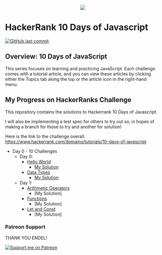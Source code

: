<p align="center"><a href="https://www.hackerrank.com/crystalchavez99"><img src="https://i0.wp.com/gradsingames.com/wp-content/uploads/2016/05/856771_668224053197841_1943699009_o.png" ></a></p>

# HackerRank 10 Days of Javascript

[![GitHub last commit](https://img.shields.io/github/last-commit/crystalchavez99/HR-10-Days-Of-Javascript.svg)](https://github.com/crystalchavez99/HR-10-Days-Of-Javascript)

## Overview: 10 Days of JavaScript

This series focuses on learning and practicing JavaScript. Each challenge comes with a tutorial article, and you can view these articles by clicking either the Topics tab along the top or the article icon in the right-hand menu.


## My Progress on HackerRanks Challenge

This repository contains the solutions to Hackerrank 10 Days of Javascript.

I will also be implementing a test spec for others to try out so, in hopes of making a branch for those to try and another for solution!

Here is the link to the challenge overall: https://www.hackerrank.com/domains/tutorials/10-days-of-javascript

- Day 0 - 10 Challenges
  - Day 0:
    - [Hello World](https://www.hackerrank.com/challenges/js10-hello-world/problem)
      - [My Solution](https://www.hackerrank.com/challenges/js10-hello-world/submissions/code/252930831)
    - [Data Types](https://www.hackerrank.com/challenges/js10-data-types/problem)
      - [My Solution](https://www.hackerrank.com/challenges/js10-data-types/submissions/code/252931996)
  - Day 1:
    - [Arithmetic Operators](https://www.hackerrank.com/challenges/js10-arithmetic-operators/problem)
      - [My Solution]
    - [Functions](https://www.hackerrank.com/challenges/js10-function/problem)
      - [My Solution]
    - [Let and Const](https://www.hackerrank.com/challenges/js10-let-and-const/problem)
      - [My Solution]


### **Patreon Support**
THANK YOU ENDEL!

[![Support me on Patreon](https://img.shields.io/endpoint.svg?url=https%3A%2F%2Fshieldsio-patreon.vercel.app%2Fapi%3Fusername%3Dredfire1205%26type%3Dpatrons&style=for-the-badge)](https://patreon.com/redfire1205)
